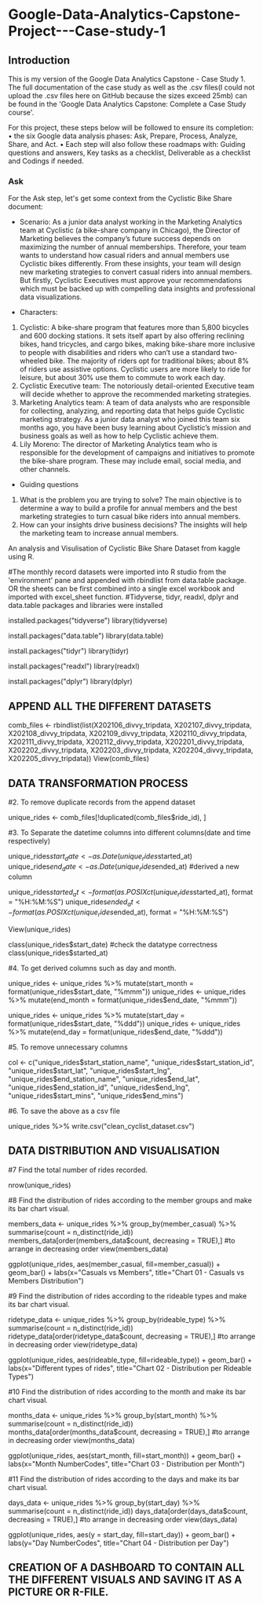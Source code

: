 # Google-Data-Analytics-Capstone-Project---Case-study-1



## Introduction



This is my version of the Google Data Analytics Capstone - Case Study 1. The full documentation of the case study as well as the .csv files(I could not upload the .csv files here on GitHub because the sizes exceed 25mb) can be found in the 'Google Data Analytics Capstone: Complete a Case Study course'.

For this project, these steps below will be followed to ensure its completion:
•	the six Google data analysis phases: Ask, Prepare, Process, Analyze, Share, and Act.
•	Each step will also follow these roadmaps with: Guiding questions and answers, Key tasks as a checklist, Deliverable as a checklist and  Codings if needed.


### Ask

For the Ask step, let's get some context from the Cyclistic Bike Share document:
- Scenario: As a junior data analyst working in the Marketing Analytics team at Cyclistic (a bike-share company in Chicago), the Director of Marketing believes the company’s future success depends on maximizing the number of annual memberships. Therefore, your team wants to understand how casual riders and annual members use Cyclistic bikes differently. From these insights, your team will design new marketing strategies to convert casual riders into annual members. But firstly, Cyclistic Executives must approve your recommendations which must be backed up with compelling data insights and professional data visualizations.

- Characters:
1. Cyclistic: A bike-share program that features more than 5,800 bicycles and 600 docking stations. It sets itself apart by also offering reclining bikes, hand tricycles, and cargo bikes, making bike-share more inclusive to people with disabilities and riders who can’t use a standard two-wheeled bike. The majority of riders opt for traditional bikes; about 8% of riders use assistive options. Cyclistic users are more likely to ride for leisure, but about 30% use them to commute to work each day.
2. Cyclistic Executive team: The notoriously detail-oriented Executive team will decide whether to approve the recommended marketing strategies.
3. Marketing Analytics team: A team of data analysts who are responsible for collecting, analyzing, and reporting data that helps guide Cyclistic marketing strategy. As a junior data analyst who joined this team six months ago, you have been busy learning about Cyclistic’s mission and business goals as well as how to help Cyclistic achieve them.
4. Lily Moreno: The director of Marketing Analytics team who is responsible for the development of campaigns and initiatives to promote the bike-share program. These may include email, social media, and other channels.

- Guiding questions
1. What is the problem you are trying to solve?
   The main objective is to determine a way to build a profile for annual members and the best marketing strategies to turn casual bike riders into annual members.
2. How can your insights drive business decisions?
   The insights will help the marketing team to increase annual members.
   
   
   
   
   



An analysis and Visulisation of Cyclistic Bike Share Dataset from kaggle using R.

#The monthly record datasets were imported into R studio from the 'environment' pane and appended with rbindlist from data.table package. OR the sheets can be first combined into a single excel workbook and imported with excel_sheet function.
#Tidyverse, tidyr, readxl, dplyr and data.table packages and libraries were installed


installed.packages("tidyverse")
library(tidyverse)

install.packages("data.table")
library(data.table)

install.packages("tidyr")
library(tidyr)

install.packages("readxl")
library(readxl)

install.packages("dplyr")
library(dplyr)


## APPEND ALL THE DIFFERENT DATASETS


comb_files <- rbindlist(list(X202106_divvy_tripdata, X202107_divvy_tripdata, X202108_divvy_tripdata, X202109_divvy_tripdata, X202110_divvy_tripdata, X202111_divvy_tripdata, X202112_divvy_tripdata, X202201_divvy_tripdata, X202202_divvy_tripdata, X202203_divvy_tripdata, X202204_divvy_tripdata, X202205_divvy_tripdata))
View(comb_files)


## DATA TRANSFORMATION PROCESS


#2. To remove duplicate records from the append dataset

unique_rides <- comb_files[!duplicated(comb_files$ride_id), ]

#3. To Separate the datetime columns into different columns(date and time respectively)

unique_rides$start_date <- as.Date(unique_rides$started_at)                                   
unique_rides$end_date <- as.Date(unique_rides$ended_at)   #derived a new column

unique_rides$started_at <- format(as.POSIXct(unique_rides$started_at), format = "%H:%M:%S")
unique_rides$ended_at <- format(as.POSIXct(unique_rides$ended_at), format = "%H:%M:%S")

View(unique_rides)

class(unique_rides$start_date)  #check the datatype correctness
class(unique_rides$started_at)

#4. To get derived columns such as day and month.

unique_rides <- unique_rides %>% mutate(start_month = format(unique_rides$start_date, "%mmm"))   
unique_rides <- unique_rides %>% mutate(end_month = format(unique_rides$end_date, "%mmm"))

unique_rides <- unique_rides %>% mutate(start_day = format(unique_rides$start_date, "%ddd"))
unique_rides <- unique_rides %>% mutate(end_day = format(unique_rides$end_date, "%ddd"))

#5. To remove unnecessary columns

col <- c("unique_rides$start_station_name", "unique_rides$start_station_id", "unique_rides$start_lat", "unique_rides$start_lng", "unique_rides$end_station_name", "unique_rides$end_lat", "unique_rides$end_station_id", "unique_rides$end_lng", "unique_rides$start_mins", "unique_rides$end_mins")



#6. To save the above as a csv file

unique_rides %>% write.csv("clean_cyclist_dataset.csv")


## DATA DISTRIBUTION AND VISUALISATION


#7 Find the total number of rides recorded.

nrow(unique_rides)

#8 Find the distribution of rides according to the member groups and make its bar chart visual.

members_data <- unique_rides %>% group_by(member_casual) %>% summarise(count = n_distinct(ride_id))
members_data[order(members_data$count, decreasing = TRUE),]   #to arrange in decreasing order
view(members_data)

ggplot(unique_rides, aes(member_casual, fill=member_casual)) +
  geom_bar() +
  labs(x="Casuals vs Members", title="Chart 01 - Casuals vs Members Distribution")

#9 Find the distribution of rides according to the rideable types and make its bar chart visual.

ridetype_data <- unique_rides %>% group_by(rideable_type) %>% summarise(count = n_distinct(ride_id))
ridetype_data[order(ridetype_data$count, decreasing = TRUE),]   #to arrange in decreasing order
view(ridetype_data)

ggplot(unique_rides, aes(rideable_type, fill=rideable_type)) +
  geom_bar() +
  labs(x="Different types of rides", title="Chart 02 - Distribution per Rideable Types")

#10 Find the distribution of rides according to the month and make its bar chart visual.

months_data <- unique_rides %>% group_by(start_month) %>% summarise(count = n_distinct(ride_id))
months_data[order(months_data$count, decreasing = TRUE),]   #to arrange in decreasing order
view(months_data)

ggplot(unique_rides, aes(start_month, fill=start_month)) +
  geom_bar() +
  labs(x="Month NumberCodes", title="Chart 03 - Distribution per Month")

#11 Find the distribution of rides according to the days and make its bar chart visual.

days_data <- unique_rides %>% group_by(start_day) %>% summarise(count = n_distinct(ride_id))
days_data[order(days_data$count, decreasing = TRUE),]   #to arrange in decreasing order
view(days_data)

ggplot(unique_rides, aes(y = start_day, fill=start_day)) +
  geom_bar() +
  labs(y="Day NumberCodes", title="Chart 04 - Distribution per Day")

## CREATION OF A DASHBOARD TO CONTAIN ALL THE DIFFERENT VISUALS AND SAVING IT AS A PICTURE OR R-FILE.
